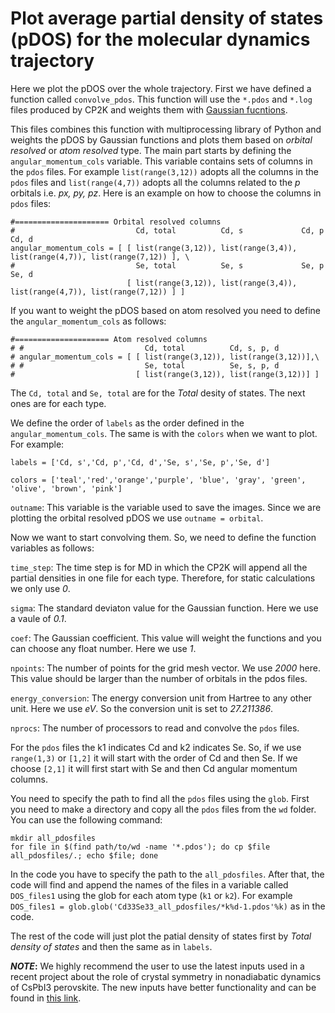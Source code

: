 # Plot average partial density of states (pDOS) for the molecular dynamics trajectory

Here we plot the pDOS over the whole trajectory. First we have defined a function called `convolve_pdos`. This function will use the `*.pdos` and `*.log` files produced by CP2K and weights them with [Gaussian fucntions](https://en.wikipedia.org/wiki/Gaussian_function).

This files combines this function with multiprocessing library of Python and weights the pDOS by Gaussian functions and plots them based on _orbital resolved_ or _atom resolved_ type. The main part starts by defining the `angular_momentum_cols` variable. This variable contains sets of columns in the `pdos` files. For example `list(range(3,12))` adopts all the columns in the `pdos` files and `list(range(4,7))` adopts all the columns related to the *p* orbitals i.e. *px, py, pz*. Here is an example on how to choose the columns in `pdos` files:

```
#===================== Orbital resolved columns
#                           Cd, total          Cd, s             Cd, p             Cd, d
angular_momentum_cols = [ [ list(range(3,12)), list(range(3,4)), list(range(4,7)), list(range(7,12)) ], \
#                           Se, total          Se, s             Se, p             Se, d
                          [ list(range(3,12)), list(range(3,4)), list(range(4,7)), list(range(7,12)) ] ]
```

If you want to weight the pDOS based on atom resolved you need to define the `angular_momentum_cols` as follows:

```
#===================== Atom resolved columns
# #                           Cd, total          Cd, s, p, d
# angular_momentum_cols = [ [ list(range(3,12)), list(range(3,12))],\
# #                           Se, total          Se, s, p, d
#                           [ list(range(3,12)), list(range(3,12))] ]
```

The `Cd, total` and `Se, total` are for the *Total* desity of states. The next ones are for each type.

We define the order of `labels` as the order defined in the `angular_momentum_cols`. The same is with the `colors` when we want to plot. For example:

`labels = ['Cd, s','Cd, p','Cd, d','Se, s','Se, p','Se, d']`

`colors = ['teal','red','orange','purple', 'blue', 'gray', 'green', 'olive', 'brown', 'pink']`

`outname`: This variable is the variable used to save the images. Since we are plotting the orbital resolved pDOS we use `outname = orbital`.


Now we want to start convolving them. So, we need to define the function variables as follows:

`time_step`: The time step is for MD in which the CP2K will append all the partial densities in one file for each type. Therefore, for static calculations we only use _0_.

`sigma`: The standard deviaton value for the Gaussian function. Here we use a vaule of _0.1_.

`coef`: The Gaussian coefficient. This value will weight the functions and you can choose any float number. Here we use _1_.

`npoints`: The number of points for the grid mesh vector. We use _2000_ here. This value should be larger than the number of orbitals in the pdos files.

`energy_conversion`: The energy conversion unit from Hartree to any other unit. Here we use *eV*. So the conversion unit is set to _27.211386_.

`nprocs`: The number of processors to read and convolve the `pdos` files. 


For the `pdos` files the k1 indicates Cd and k2 indicates Se. So, if we use `range(1,3)` or `[1,2]` it will start with the order of Cd and then Se. If we choose `[2,1]` it will first start with Se and then Cd angular momentum columns.

You need to specify the path to find all the `pdos` files using the `glob`. First you need to make a directory and copy all the `pdos` files from the `wd` folder. You can use the following command:

```
mkdir all_pdosfiles
for file in $(find path/to/wd -name '*.pdos'); do cp $file all_pdosfiles/.; echo $file; done
```

In the code you have to specify the path to the `all_pdosfiles`. After that, the code will find and append the names of the files in a variable called `DOS_files1` using the glob for each atom type (`k1` or `k2`). For example `DOS_files1 = glob.glob('Cd33Se33_all_pdosfiles/*k%d-1.pdos'%k)` as in the code.

The rest of the code will just plot the patial density of states first by _Total density of states_ and then the same as in `labels`.



**_NOTE_:** We highly recommend the user to use the latest inputs used in a recent project about the role of crystal symmetry in nonadiabatic dynamics of CsPbI3 perovskite. The new inputs have better functionality and can be found in [this link](https://github.com/AkimovLab/Project_CsPbI3_MB_vs_SP).






